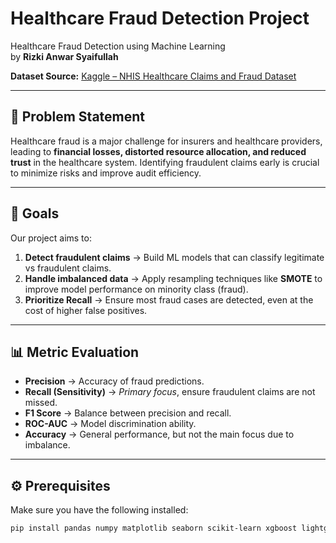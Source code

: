 # Healthcare Fraud Detection Project

Healthcare Fraud Detection using Machine Learning  
by **Rizki Anwar Syaifullah**

**Dataset Source:** [Kaggle – NHIS Healthcare Claims and Fraud Dataset](https://www.kaggle.com/datasets/bonifacechosen/nhis-healthcare-claims-and-fraud-dataset)

---

## 📌 Problem Statement
Healthcare fraud is a major challenge for insurers and healthcare providers, leading to **financial losses, distorted resource allocation, and reduced trust** in the healthcare system. Identifying fraudulent claims early is crucial to minimize risks and improve audit efficiency.

---

## 🎯 Goals
Our project aims to:
1. **Detect fraudulent claims** → Build ML models that can classify legitimate vs fraudulent claims.  
2. **Handle imbalanced data** → Apply resampling techniques like **SMOTE** to improve model performance on minority class (fraud).  
3. **Prioritize Recall** → Ensure most fraud cases are detected, even at the cost of higher false positives.  

---

## 📊 Metric Evaluation
- **Precision** → Accuracy of fraud predictions.  
- **Recall (Sensitivity)** → *Primary focus*, ensure fraudulent claims are not missed.  
- **F1 Score** → Balance between precision and recall.  
- **ROC-AUC** → Model discrimination ability.  
- **Accuracy** → General performance, but not the main focus due to imbalance.  

---

## ⚙️ Prerequisites
Make sure you have the following installed:

```bash
pip install pandas numpy matplotlib seaborn scikit-learn xgboost lightgbm catboost imbalanced-learn joblib
